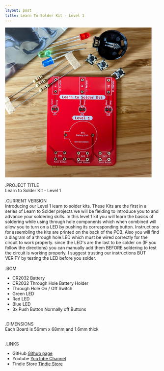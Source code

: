 ```yaml
---
layout: post
title: Learn To Solder Kit - Level 1
---
```


![Title](/images/lts/LTSKit-Lvl1_sm.png)<br>

.PROJECT TITLE<br>
Learn to Solder Kit - Level 1
<br><br>
.CURRENT VERSION<br>
Introducing our Level 1 learn to solder kits. These Kits are the first in a series of Learn to
Solder projects we will be fielding to introduce you to and advance your soldering skills. In 
this level 1 kit you will learn the basics of soldering while using through hole components which
when combined will allow you to turn on a LED by pushing its corresponding button. Instructions for 
assembling the kits are printed on the back of the PCB. Also you will find a diagram of a through
hole LED which must be wired correctly for the circuit to work properly. 
<NOTE> since the LED's are the last to be solder on (IF you follow the directions) you can manually
  add them BEFORE soldering to test the circuit is working properly. I suggest trusting our instructions
  BUT VERIFY by testing the LED before you solder. 
<br><br>
.BOM<br>
  - CR2032 Battery
  - CR2032 Through Hole Battery Holder
  - Through Hole On / Off Switch
  - Green LED
  - Red LED
  - Blue LED
  - 3x Push Button Normally off Buttons
<br><br>

.DIMENSIONS<br>
  Each Board is 56mm x 68mm and 1.6mm thick
<br><br>
 
.LINKS
- GitHub [Github page](https://github.com/BadgePiratesLLC)
- Youtube [YouTube Channel](https://www.youtube.com/channel/UCRVegJ2Y7m-8vIXnG0BIhyw/featured/) 
- Tindie Store [Tindie Store](https://www.tindie.com/stores/badgepirates/)
<br>
